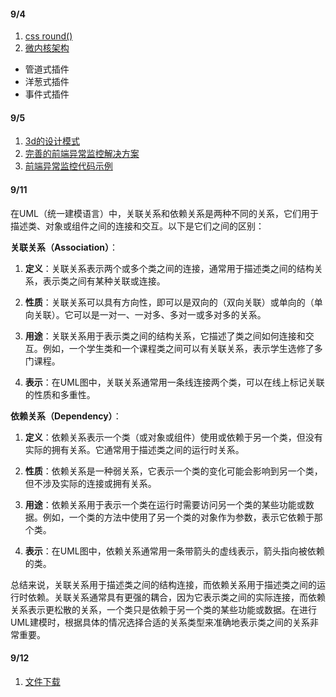 #### 9/4
1. [css round()](source/_posts/2023年8月log.md)
1. [微内核架构](https://mp.weixin.qq.com/s/rf-onLvIVIFP6XGGuIVG9Q)
 - 管道式插件
 - 洋葱式插件
 - 事件式插件

#### 9/5
1. [3d的设计模式](https://yyc-git.github.io/3dProgramPattern/docs/%E4%BE%9D%E8%B5%96%E9%9A%94%E7%A6%BB%E6%A8%A1%E5%BC%8F/#%E6%9B%B4%E5%A4%9A%E8%B5%84%E6%96%99%E6%8E%A8%E8%8D%90)
2. [完善的前端异常监控解决方案](https://mp.weixin.qq.com/s/ndRqZZtY79VmwIjcOT8V2A)
3. [前端异常监控代码示例](https://mp.weixin.qq.com/s/mEz3Dcr06V7wYhhp6fBSRw)

#### 9/11
在UML（统一建模语言）中，关联关系和依赖关系是两种不同的关系，它们用于描述类、对象或组件之间的连接和交互。以下是它们之间的区别：

**关联关系（Association）**：

1. **定义**：关联关系表示两个或多个类之间的连接，通常用于描述类之间的结构关系，表示类之间有某种关联或连接。

2. **性质**：关联关系可以具有方向性，即可以是双向的（双向关联）或单向的（单向关联）。它可以是一对一、一对多、多对一或多对多的关系。

3. **用途**：关联关系用于表示类之间的结构关系，它描述了类之间如何连接和交互。例如，一个学生类和一个课程类之间可以有关联关系，表示学生选修了多门课程。

4. **表示**：在UML图中，关联关系通常用一条线连接两个类，可以在线上标记关联的性质和多重性。

**依赖关系（Dependency）**：

1. **定义**：依赖关系表示一个类（或对象或组件）使用或依赖于另一个类，但没有实际的拥有关系。它通常用于描述类之间的运行时关系。

2. **性质**：依赖关系是一种弱关系，它表示一个类的变化可能会影响到另一个类，但不涉及实际的连接或拥有关系。

3. **用途**：依赖关系用于表示一个类在运行时需要访问另一个类的某些功能或数据。例如，一个类的方法中使用了另一个类的对象作为参数，表示它依赖于那个类。

4. **表示**：在UML图中，依赖关系通常用一条带箭头的虚线表示，箭头指向被依赖的类。

总结来说，关联关系用于描述类之间的结构连接，而依赖关系用于描述类之间的运行时依赖。关联关系通常具有更强的耦合，因为它表示类之间的实际连接，而依赖关系表示更松散的关系，一个类只是依赖于另一个类的某些功能或数据。在进行UML建模时，根据具体的情况选择合适的关系类型来准确地表示类之间的关系非常重要。

#### 9/12
1. [文件下载](https://mp.weixin.qq.com/s/FDN6vttUQF51u2klC0l2IA)